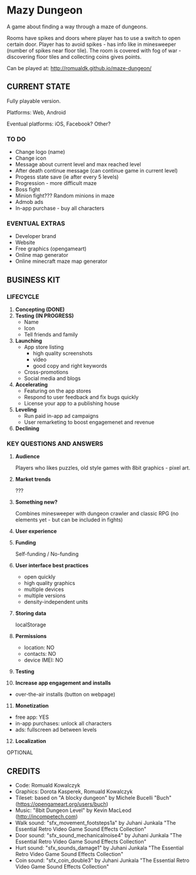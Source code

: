 Mazy Dungeon
==========

A game about finding a way through a maze of dungeons.

Rooms have spikes and doors where player has to use a switch to open certain door. Player has to avoid spikes - has info like in minesweeper (number of spikes near floor tile). The room is covered with fog of war - discovering floor tiles and collecting coins gives points.

Can be played at: http://romualdk.github.io/maze-dungeon/

CURRENT STATE
-------------
Fully playable version.

Platforms: Web, Android

Eventual platforms:  iOS, Facebook? Other?

### TO DO
- Change logo (name)
- Change icon
- Message about current level and max reached level
- After death continue message (can continue game in current level)
- Progess state save (ie after every 5 levels)
- Progression - more difficult maze
- Boss fight
- Minion fight??? Random minions in maze
- Admob ads
- In-app purchase - buy all characters
        
### EVENTUAL EXTRAS
- Developer brand
- Website
- Free graphics (opengameart)
- Online map generator
- Online minecraft maze map generator

BUSINESS KIT
------------
### LIFECYCLE
1. **Concepting (DONE)**
2. **Testing (IN PROGRESS)**
   - Name
   - Icon
   - Tell friends and family
3. **Launching**
   - App store listing
      * high quality screenshots
      * video
      * good copy and right keywords
   - Cross-promotions
   - Social media and blogs
4. **Accelerating**
   - Featuring on the app stores
   - Respond to user feedback and fix bugs quickly
   - License your app to a publishing house
5. **Leveling**
   - Run paid in-app ad campaigns
   - User remarketing to boost engagemenet and revenue
6. **Declining**

### KEY QUESTIONS AND ANSWERS

1. **Audience**

   Players who likes puzzles, old style games with 8bit graphics - pixel art.
2. **Market trends**

   ???
3. **Something new?**

   Combines minesweeper with dungeon crawler and classic RPG (no elements yet - but can be included in fights)
4. **User experience**
5. **Funding**

   Self-funding / No-funding
6. **User interface best practices**
   - open quickly
   - high quality graphics
   - multiple devices
   - multiple versions
   - density-independent units
7. **Storing data**

   localStorage
8. **Permissions**
   - location: NO
   - contacts: NO
   - device IMEI: NO
9. **Testing**
10. **Increase app engagement and installs**
   - over-the-air installs (button on webpage)
11. **Monetization**
   - free app: YES
   - in-app purchases: unlock all characters
   - ads: fullscreen ad between levels
12. **Localization**

   OPTIONAL



CREDITS
-------

- Code: Romuald Kowalczyk
- Graphics: Dorota Kasperek, Romuald Kowalczyk
- Tileset: based on "A blocky dungeon" by Michele Bucelli "Buch" (https://opengameart.org/users/buch)
- Music: "8bit Dungeon Level" by Kevin MacLeod (http://incompetech.com)
- Walk sound: "sfx_movement_footsteps1a" by Juhani Junkala "The Essential Retro Video Game Sound Effects Collection"
- Door sound: "sfx_sound_mechanicalnoise4" by Juhani Junkala "The Essential Retro Video Game Sound Effects Collection"
- Hurt sound: "sfx_sounds_damage1" by Juhani Junkala "The Essential Retro Video Game Sound Effects Collection"
- Coin sound: "sfx_coin_double3" by Juhani Junkala "The Essential Retro Video Game Sound Effects Collection"
